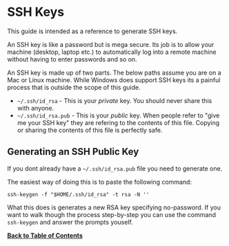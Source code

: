 SSH Keys
========
This guide is intended as a reference to generate SSH keys.

An SSH key is like a password but is mega secure. Its job is to allow your machine (desktop, laptop etc.) to automatically log into a remote machine without having to enter passwords and so on.

An SSH key is made up of two parts. The below paths assume you are on a Mac or Linux machine. While Windows does support SSH keys its a painful process that is outside the scope of this guide.

* `~/.ssh/id_rsa` - This is your *private* key. You should never share this with anyone.
* `~/.ssh/id_rsa.pub` - This is your *public* key. When people refer to "give me your SSH key" they are refering to the contents of this file. Copying or sharing the contents of this file is perfectly safe.


Generating an SSH Public Key
----------------------------
If you dont already have a `~/.ssh/id_rsa.pub` file you need to generate one.

The easiest way of doing this is to paste the following command:

	ssh-keygen -f "$HOME/.ssh/id_rsa" -t rsa -N ''

What this does is generates a new RSA key specifying no-password. If you want to walk though the process step-by-step you can use the command `ssh-keygen` and answer the prompts youself.


**[Back to Table of Contents](README.md)**
